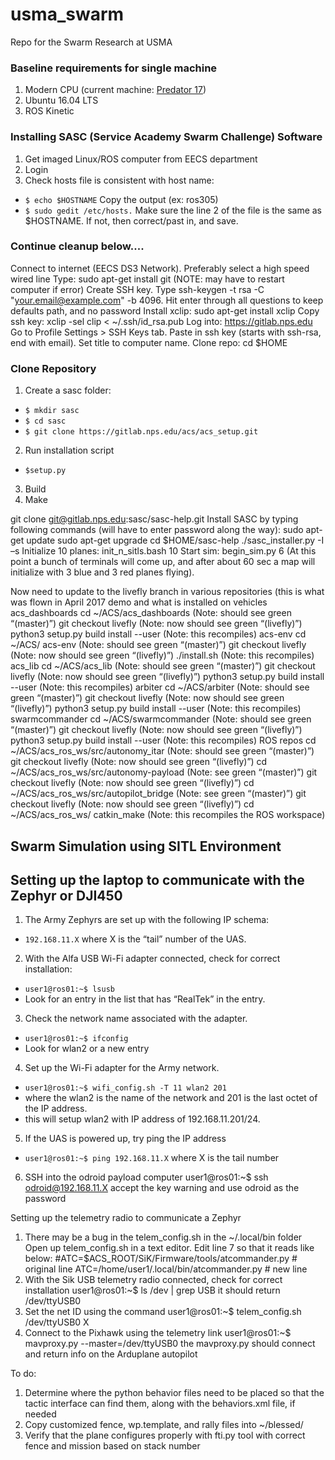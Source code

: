 # usma_swarm
Repo for the Swarm Research at USMA

### Baseline requirements for single machine
1. Modern CPU (current machine: [Predator 17](https://us-store.acer.com/predator-17-gaming-laptop-g9-791-79y3))
2. Ubuntu 16.04 LTS
3. ROS Kinetic

### Installing SASC (Service Academy Swarm Challenge) Software
1. Get imaged Linux/ROS computer from EECS department
2. Login
3. Check hosts file is consistent with host name:
 - `$ echo $HOSTNAME` Copy the output (ex: ros305)
 - `$ sudo gedit /etc/hosts.` Make sure the line 2 of the file is the same as $HOSTNAME.  If not, then correct/past in, and save.

### Continue cleanup below....

Connect to internet (EECS DS3 Network).  Preferably select a high speed wired line
Type: sudo apt-get install git    (NOTE: may have to restart computer if error)
Create SSH key.  Type ssh-keygen -t rsa -C "your.email@example.com" -b 4096.  Hit enter through all questions to keep defaults path, and no password
Install xclip: sudo apt-get install xclip
Copy ssh key: xclip -sel clip < ~/.ssh/id_rsa.pub
Log into: https://gitlab.nps.edu
Go to Profile Settings > SSH Keys tab.  Paste in ssh key (starts with ssh-rsa, end with email). Set title to computer name.
Clone repo:
cd $HOME




### Clone Repository
1. Create a sasc folder:
 - `$ mkdir sasc`
 - `$ cd sasc`
 - `$ git clone https://gitlab.nps.edu/acs/acs_setup.git`
2. Run installation script
 - `$setup.py`
3. Build
4. Make

git clone git@gitlab.nps.edu:sasc/sasc-help.git
Install SASC by typing following commands (will have to enter password along the way): 
sudo apt-get update
sudo apt-get upgrade
cd $HOME/sasc-help
./sasc_installer.py -I –s
Initialize 10 planes: init_n_sitls.bash 10
Start sim: begin_sim.py 6   (At this point a bunch of terminals will come up, and after about 60 sec a map will initialize with 3 blue and 3 red planes flying).

Now need to update to the livefly branch in various repositories (this is what was flown in April 2017 demo and what is installed on vehicles
acs_dashboards
cd ~/ACS/acs_dashboards   (Note: should see green “(master)”)
git checkout livefly   (Note: now should see green “(livefly)”)
python3 setup.py build install --user   (Note: this recompiles)
acs-env
cd ~/ACS/ acs-env   (Note: should see green “(master)”)
git checkout livefly   (Note: now should see green “(livefly)”)
./install.sh   (Note: this recompiles)
acs_lib
cd ~/ACS/acs_lib   (Note: should see green “(master)”)
git checkout livefly   (Note: now should see green “(livefly)”)
python3 setup.py build install --user   (Note: this recompiles)
arbiter
cd ~/ACS/arbiter   (Note: should see green “(master)”)
git checkout livefly   (Note: now should see green “(livefly)”)
python3 setup.py build install --user   (Note: this recompiles)
swarmcommander
cd ~/ACS/swarmcommander   (Note: should see green “(master)”)
git checkout livefly   (Note: now should see green “(livefly)”)
python3 setup.py build install --user   (Note: this recompiles)
ROS repos
cd ~/ACS/acs_ros_ws/src/autonomy_itar   (Note: should see green “(master)”)
git checkout livefly   (Note: now should see green “(livefly)”)
cd ~/ACS/acs_ros_ws/src/autonomy-payload  (Note: see green “(master)”)
git checkout livefly   (Note: now should see green “(livefly)”)
cd ~/ACS/acs_ros_ws/src/autopilot_bridge   (Note: see green “(master)”)
git checkout livefly   (Note: now should see green “(livefly)”)
cd ~/ACS/acs_ros_ws/
catkin_make    (Note: this recompiles the ROS workspace)

## Swarm Simulation using SITL Environment



























## Setting up the laptop to communicate with the Zephyr or DJI450

1. The Army Zephyrs are set up with the following IP schema: 
 - `192.168.11.X` where X is the “tail” number of the UAS.

2. With the Alfa USB Wi-Fi adapter connected, check for correct installation:
 - `user1@ros01:~$ lsusb`
 - Look for an entry in the list that has “RealTek” in the entry.

3. Check the network name associated with the adapter.
 - `user1@ros01:~$ ifconfig`
 - Look for wlan2 or a new entry

4. Set up the Wi-Fi adapter for the Army network.
 - `user1@ros01:~$ wifi_config.sh -T 11 wlan2 201`
 - where the wlan2 is the name of the network and 201 is the last octet of the IP address.
 - this will setup wlan2 with IP address of 192.168.11.201/24.

5. If the UAS is powered up, try ping the IP address
 - `user1@ros01:~$ ping 192.168.11.X` where X is the tail number

6. SSH into the odroid payload computer
	user1@ros01:~$ ssh odroid@192.168.11.X
  accept the key warning and use odroid as the password


Setting up the telemetry radio to communicate a Zephyr

1.  There may be a bug in the telem_config.sh in the ~/.local/bin folder
     Open up telem_config.sh in a text editor.
     Edit line 7 so that it reads like below:
     #ATC=$ACS_ROOT/SiK/Firmware/tools/atcommander.py # original line
  ATC=/home/user1/.local/bin/atcommander.py	# new line
2.  With the Sik USB telemetry radio connected, check for correct installation
	user1@ros01:~$ ls /dev | grep USB
  it should return /dev/ttyUSB0
3.  Set the net ID using the command
	user1@ros01:~$ telem_config.sh /dev/ttyUSB0 X
4.  Connect to the Pixhawk using the telemetry link
	user1@ros01:~$ mavproxy.py --master=/dev/ttyUSB0
  the mavproxy.py should connect and return info on the Arduplane autopilot


To do:
1.  Determine where the python behavior files need to be placed so that the tactic interface can find them, along with the behaviors.xml file, if needed
2.  Copy customized fence, wp.template, and rally files into ~/blessed/
3.  Verify that the plane configures properly with fti.py tool with correct fence and mission based on stack number
